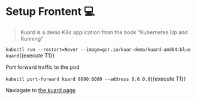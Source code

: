 # Setup Frontent 💻

> Kuard is a demo K8s application from the book “Kubernetes Up and Running”

`kubectl run --restart=Never --image=gcr.io/kuar-demo/kuard-amd64:blue kuard`{{execute T1}}

Port forward traffic to the pod

`kubectl port-forward kuard 8080:8080 --address 0.0.0.0`{{execute T1}}

Naviagate to [the kuard page](https://[[HOST_SUBDOMAIN]]-8080-[[KATACODA_HOST]].environments.katacoda.com/)
